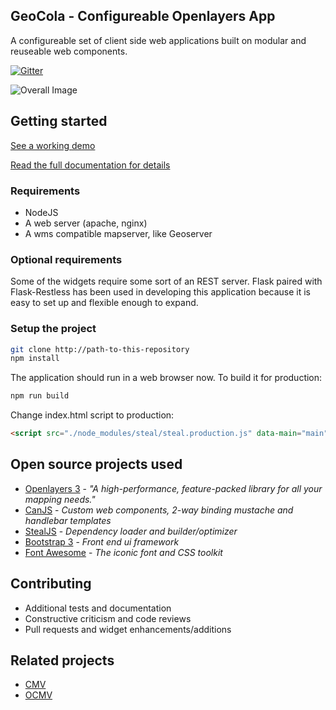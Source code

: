 <!--
@page geocola Home
@group geocola.components Components
@group geocola.providers Providers
@group geocola.types Type Definitions
-->

## GeoCola - Configureable Openlayers App

A configureable set of client side web applications built on modular and reuseable web components.

[![Gitter](https://badges.gitter.im/Join%20Chat.svg)](https://gitter.im/roemhildtg/geocola?utm_source=badge&utm_medium=badge&utm_campaign=pr-badge)

![Overall Image](http://roemhildtg.github.io/geocola/docs/static/img/overall-screenshot.png)

## Getting started
[See a working demo](http://roemhildtg.github.io/geocola/index.html)

[Read the full documentation for details](http://roemhildtg.github.io/geocola/docs)

### Requirements
* NodeJS
* A web server (apache, nginx)
* A wms compatible mapserver, like Geoserver

### Optional requirements
Some of the widgets require some sort of an REST server. Flask paired with
Flask-Restless has been used in developing this application because it is easy
to set up and flexible enough to expand.

### Setup the project
```bash
git clone http://path-to-this-repository
npm install
```

The application should run in a web browser now. To build it for production:
```bash
npm run build
```

Change index.html script to production:
```html
<script src="./node_modules/steal/steal.production.js" data-main="main"></script>
```

## Open source projects used

* [Openlayers 3](http://openlayers.org/) - *"A high-performance, feature-packed library for all your mapping needs."*
* [CanJS](http://canjs.com/) - *Custom web components, 2-way binding mustache and handlebar templates*
* [StealJS](http://stealjs.com/) - *Dependency loader and builder/optimizer*
* [Bootstrap 3](http://getbootstrap.com/) - *Front end ui framework*
* [Font Awesome](https://fortawesome.github.io/Font-Awesome/) - *The iconic font and CSS toolkit*

## Contributing
* Additional tests and documentation
* Constructive criticism and code reviews
* Pull requests and widget enhancements/additions

## Related projects
 - [CMV](https://github.com/cmv/cmv-app)
 - [OCMV](https://github.com/vojvod/ocmv)

